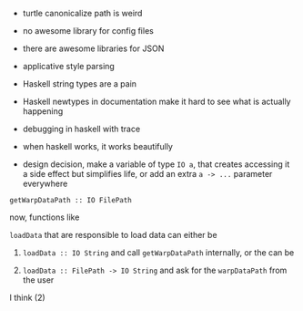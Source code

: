* turtle canonicalize path is weird
* no awesome library for config files
* there are awesome libraries for JSON
* applicative style parsing
* Haskell string types are a pain
* Haskell newtypes in documentation make it hard to see what is actually happening
* debugging in haskell with trace
* when haskell works, it works beautifully

* design decision, make a variable of type `IO a`, that creates accessing it a
side effect but simplifies life, or add an extra  `a -> ...` parameter
everywhere

`getWarpDataPath :: IO FilePath`

now, functions like

`loadData` that are responsible to load data can either be

1. `loadData :: IO String` and call `getWarpDataPath` internally, or the can be

2. `loadData :: FilePath -> IO String` and ask for the `warpDataPath` from the user


I think (2)
